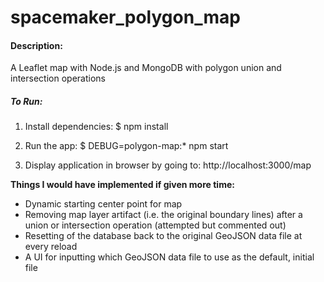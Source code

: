 # spacemaker_polygon_map
#### Description:
A Leaflet map with Node.js and MongoDB with polygon union and intersection operations

##### To Run:
1. Install dependencies:
    $ npm install

2. Run the app:
    $ DEBUG=polygon-map:* npm start

3. Display application in browser by going to: http://localhost:3000/map

**Things I would have implemented if given more time:**
- Dynamic starting center point for map
- Removing map layer artifact (i.e. the original boundary lines) after a union or intersection operation (attempted but commented out)
- Resetting of the database back to the original GeoJSON data file at every reload
- A UI for inputting which GeoJSON data file to use as the default, initial file
